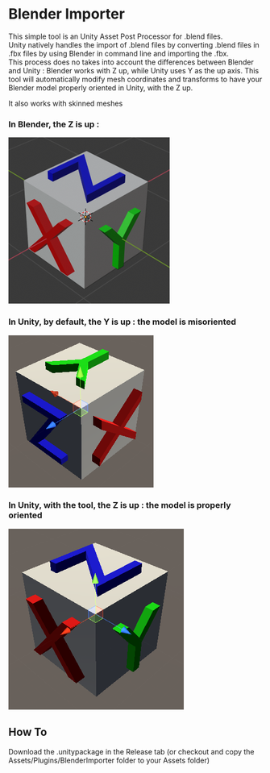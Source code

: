 # Blender Importer

This simple tool is an Unity Asset Post Processor for .blend files.    
Unity natively handles the import of .blend files by converting .blend files in .fbx files by using Blender in command line and importing the .fbx.    
This process does no takes into account the differences between Blender and Unity : Blender works with Z up, while Unity uses Y as the up axis. This tool will automatically modify mesh coordinates and transforms to have your Blender model properly oriented in Unity, with the Z up.   

It also works with skinned meshes

### In Blender, the Z is up :
![Blender](https://raw.githubusercontent.com/ogxd/blender-importer-unity/master/Demo/blender.png)

### In Unity, by default, the Y is up : the model is misoriented
![Before](https://raw.githubusercontent.com/ogxd/blender-importer-unity/master/Demo/before.png)

### In Unity, with the tool, the Z is up : the model is properly oriented
![After](https://raw.githubusercontent.com/ogxd/blender-importer-unity/master/Demo/after.png)

## How To
Download the .unitypackage in the Release tab (or checkout and copy the Assets/Plugins/BlenderImporter folder to your Assets folder)
